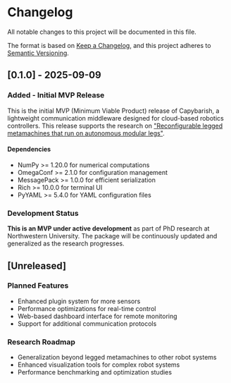 # Changelog

All notable changes to this project will be documented in this file.

The format is based on [Keep a Changelog](https://keepachangelog.com/en/1.0.0/),
and this project adheres to [Semantic Versioning](https://semver.org/spec/v2.0.0.html).

## [0.1.0] - 2025-09-09

### Added - Initial MVP Release

This is the initial MVP (Minimum Viable Product) release of Capybarish, a lightweight communication middleware designed for cloud-based robotics controllers. This release supports the research on ["Reconfigurable legged metamachines that run on autonomous modular legs"](https://arxiv.org/abs/2505.00784).


#### Dependencies
- NumPy >= 1.20.0 for numerical computations
- OmegaConf >= 2.1.0 for configuration management
- MessagePack >= 1.0.0 for efficient serialization
- Rich >= 10.0.0 for terminal UI
- PyYAML >= 5.4.0 for YAML configuration files


### Development Status

**This is an MVP under active development** as part of PhD research at Northwestern University. The package will be continuously updated and generalized as the research progresses.

## [Unreleased]

### Planned Features
- Enhanced plugin system for more sensors
- Performance optimizations for real-time control
- Web-based dashboard interface for remote monitoring
- Support for additional communication protocols

### Research Roadmap
- Generalization beyond legged metamachines to other robot systems
- Enhanced visualization tools for complex robot systems
- Performance benchmarking and optimization studies